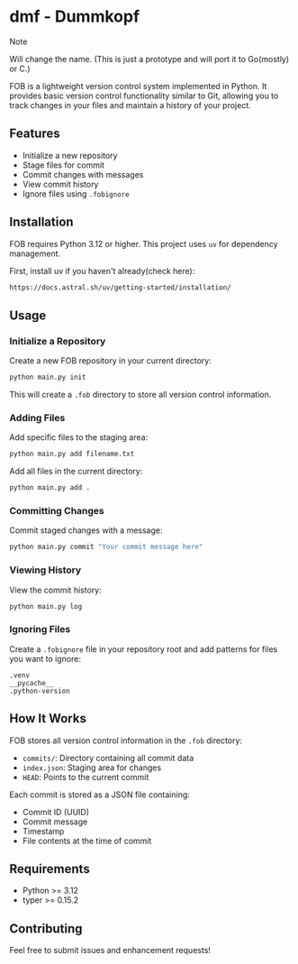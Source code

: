 # dmf - Dummkopf

>[!NOTE]
>Will change the name.
>(This is just a prototype and will port it to Go(mostly) or C.)

FOB is a lightweight version control system implemented in Python. It provides basic version control functionality similar to Git, allowing you to track changes in your files and maintain a history of your project.

## Features

- Initialize a new repository
- Stage files for commit
- Commit changes with messages
- View commit history
- Ignore files using `.fobignore`

## Installation

FOB requires Python 3.12 or higher. This project uses `uv` for dependency management.

First, install uv if you haven't already(check here):
```bash
https://docs.astral.sh/uv/getting-started/installation/
```

## Usage

### Initialize a Repository

Create a new FOB repository in your current directory:

```bash
python main.py init
```

This will create a `.fob` directory to store all version control information.

### Adding Files

Add specific files to the staging area:

```bash
python main.py add filename.txt
```

Add all files in the current directory:

```bash
python main.py add .
```

### Committing Changes

Commit staged changes with a message:

```bash
python main.py commit "Your commit message here"
```

### Viewing History

View the commit history:

```bash
python main.py log
```

### Ignoring Files

Create a `.fobignore` file in your repository root and add patterns for files you want to ignore:

```
.venv
__pycache__
.python-version
```

## How It Works

FOB stores all version control information in the `.fob` directory:
- `commits/`: Directory containing all commit data
- `index.json`: Staging area for changes
- `HEAD`: Points to the current commit

Each commit is stored as a JSON file containing:
- Commit ID (UUID)
- Commit message
- Timestamp
- File contents at the time of commit

## Requirements

- Python >= 3.12
- typer >= 0.15.2

## Contributing

Feel free to submit issues and enhancement requests!
